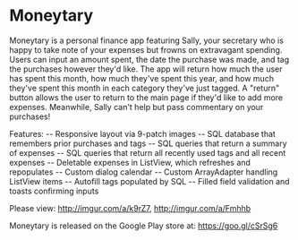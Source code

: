 # Moneytary

Moneytary is a personal finance app featuring Sally, your secretary who is happy to take note of your expenses but frowns on extravagant spending. Users can input an amount spent, the date the purchase was made, and tag the purchases however they'd like. The app will return how much the user has spent this month, how much they've spent this year, and how much they've spent this month in each category they've just tagged. A "return" button allows the user to return to the main page if they'd like to add more expenses. Meanwhile, Sally can't help but pass commentary on your purchases!

Features:
-- Responsive layout via 9-patch images
-- SQL database that remembers prior purchases and tags
-- SQL queries that return a summary of expenses
-- SQL queries that return all recently used tags and all recent expenses
-- Deletable expenses in ListView, which refreshes and repopulates
-- Custom dialog calendar
-- Custom ArrayAdapter handling ListView items
-- Autofill tags populated by SQL
-- Filled field validation and toasts confirming inputs 

Please view:
http://imgur.com/a/k9rZ7,
http://imgur.com/a/Fmhhb

Moneytary is released on the Google Play store at: https://goo.gl/cSrSg6
